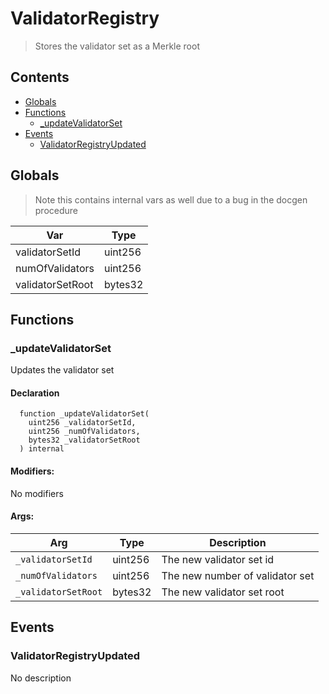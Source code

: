 # ValidatorRegistry



> Stores the validator set as a Merkle root

## Contents
<!-- START doctoc generated TOC please keep comment here to allow auto update -->
<!-- DON'T EDIT THIS SECTION, INSTEAD RE-RUN doctoc TO UPDATE -->

- [Globals](#globals)
- [Functions](#functions)
  - [_updateValidatorSet](#_updatevalidatorset)
- [Events](#events)
  - [ValidatorRegistryUpdated](#validatorregistryupdated)

<!-- END doctoc generated TOC please keep comment here to allow auto update -->

## Globals

> Note this contains internal vars as well due to a bug in the docgen procedure

| Var | Type |
| --- | --- |
| validatorSetId | uint256 |
| numOfValidators | uint256 |
| validatorSetRoot | bytes32 |



## Functions

### _updateValidatorSet
Updates the validator set



#### Declaration
```solidity
  function _updateValidatorSet(
    uint256 _validatorSetId,
    uint256 _numOfValidators,
    bytes32 _validatorSetRoot
  ) internal
```

#### Modifiers:
No modifiers

#### Args:
| Arg | Type | Description |
| --- | --- | --- |
|`_validatorSetId` | uint256 | The new validator set id
|`_numOfValidators` | uint256 | The new number of validator set
|`_validatorSetRoot` | bytes32 | The new validator set root



## Events

### ValidatorRegistryUpdated
No description

  


